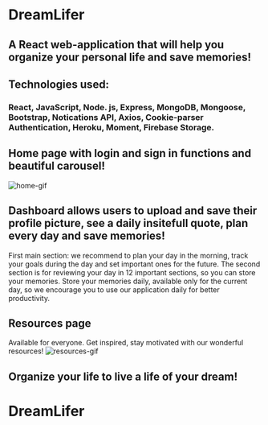 # DreamLifer
## A React web-application that will help you organize your personal life and save memories!
## Technologies used: 
### React, JavaScript, Node. js, Express, MongoDB, Mongoose, Bootstrap, Notications API, Axios, Cookie-parser Authentication, Heroku, Moment, Firebase Storage.

## Home page with login and sign in functions and beautiful carousel!
![home-gif](https://user-images.githubusercontent.com/45444261/69371386-5a092380-0c65-11ea-949d-0dc245a96412.gif)


## Dashboard allows users to upload and save their profile picture, see a daily insitefull quote, plan every day and save memories!
First main section: we recommend to plan your day in the morning, track your goals during the day and set important ones for the future. The second section is for reviewing your day in 12 important sections, so you can store your memories. Store your memories daily, available only for the current day, so we encourage you to use our application daily for better productivity.
## Resources page
Available for everyone. Get inspired, stay motivated with our wonderful resources!
![resources-gif](https://user-images.githubusercontent.com/45444261/69372291-07306b80-0c67-11ea-8119-7f775a8552ac.gif)

## Organize your life to live a life of your dream!
# DreamLifer
